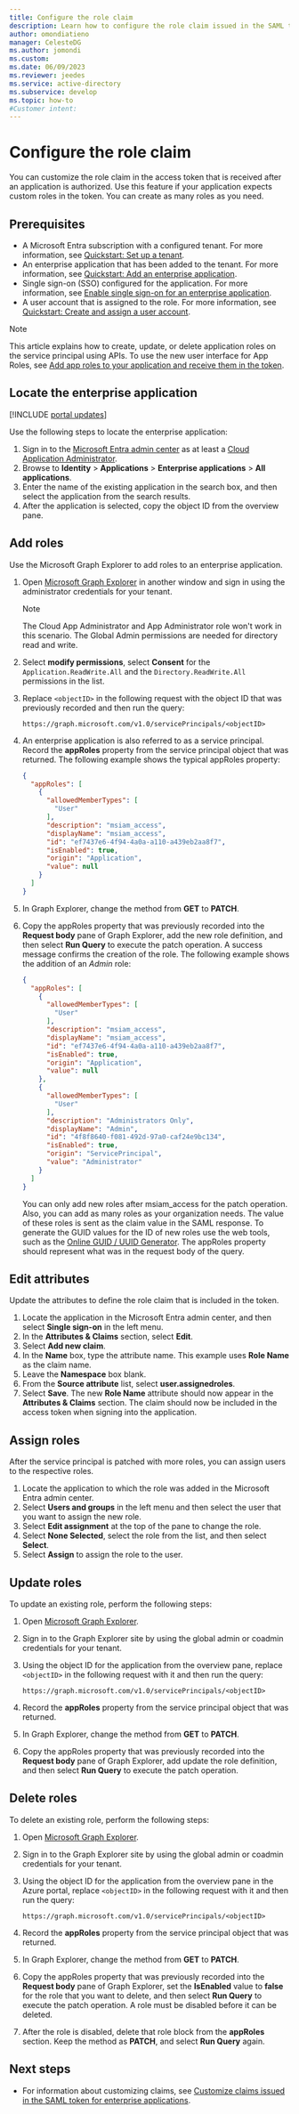 ```yaml
---
title: Configure the role claim
description: Learn how to configure the role claim issued in the SAML token for enterprise applications in Microsoft Entra ID.
author: omondiatieno
manager: CelesteDG
ms.author: jomondi
ms.custom:  
ms.date: 06/09/2023
ms.reviewer: jeedes
ms.service: active-directory
ms.subservice: develop
ms.topic: how-to
#Customer intent:
---
```


# Configure the role claim

You can customize the role claim in the access token that is received after an application is authorized. Use this feature if your application expects custom roles in the token. You can create as many roles as you need.

## Prerequisites

- A Microsoft Entra subscription with a configured tenant. For more information, see [Quickstart: Set up a tenant](quickstart-create-new-tenant.md).
- An enterprise application that has been added to the tenant. For more information, see [Quickstart: Add an enterprise application](~/identity/enterprise-apps/add-application-portal.md).
- Single sign-on (SSO) configured for the application. For more information, see [Enable single sign-on for an enterprise application](~/identity/enterprise-apps/add-application-portal-setup-sso.md).
- A user account that is assigned to the role. For more information, see [Quickstart: Create and assign a user account](~/identity/enterprise-apps/add-application-portal-assign-users.md).

> [!NOTE]
> This article explains how to create, update, or delete application roles on the service principal using APIs. To use the new user interface for App Roles, see [Add app roles to your application and receive them in the token](./howto-add-app-roles-in-apps.md).

## Locate the enterprise application

[!INCLUDE [portal updates](~/includes/portal-update.md)]

Use the following steps to locate the enterprise application:

1. Sign in to the [Microsoft Entra admin center](https://entra.microsoft.com) as at least a [Cloud Application Administrator](~/identity/role-based-access-control/permissions-reference.md#cloud-application-administrator). 
1. Browse to **Identity** > **Applications** > **Enterprise applications** > **All applications**.
1. Enter the name of the existing application in the search box, and then select the application from the search results.
1. After the application is selected, copy the object ID from the overview pane.

## Add roles

Use the Microsoft Graph Explorer to add roles to an enterprise application.

1. Open [Microsoft Graph Explorer](https://developer.microsoft.com/graph/graph-explorer) in another window and sign in using the administrator credentials for your tenant.

    > [!NOTE]
    > The Cloud App Administrator and App Administrator role won't work in this scenario. The Global Admin permissions are needed for directory read and write.

1. Select **modify permissions**, select **Consent** for the `Application.ReadWrite.All` and the `Directory.ReadWrite.All` permissions in the list.
1. Replace `<objectID>` in the following request with the object ID that was previously recorded and then run the query:

    `https://graph.microsoft.com/v1.0/servicePrincipals/<objectID>`

1. An enterprise application is also referred to as a service principal. Record the **appRoles** property from the service principal object that was returned. The following example shows the typical appRoles property:

    ```json
    {
      "appRoles": [
        {
          "allowedMemberTypes": [
            "User"
          ],
          "description": "msiam_access",
          "displayName": "msiam_access",
          "id": "ef7437e6-4f94-4a0a-a110-a439eb2aa8f7",
          "isEnabled": true,
          "origin": "Application",
          "value": null
        }
      ]
    }
    ```

1. In Graph Explorer, change the method from **GET** to **PATCH**.
1. Copy the appRoles property that was previously recorded into the **Request body** pane of Graph Explorer, add the new role definition, and then select **Run Query** to execute the patch operation. A success message confirms the creation of the role. The following example shows the addition of an *Admin* role:

    ```json
    {
      "appRoles": [
        {
          "allowedMemberTypes": [
            "User"
          ],
          "description": "msiam_access",
          "displayName": "msiam_access",
          "id": "ef7437e6-4f94-4a0a-a110-a439eb2aa8f7",
          "isEnabled": true,
          "origin": "Application",
          "value": null
        },
        {
          "allowedMemberTypes": [
            "User"
          ],
          "description": "Administrators Only",
          "displayName": "Admin",
          "id": "4f8f8640-f081-492d-97a0-caf24e9bc134",
          "isEnabled": true,
          "origin": "ServicePrincipal",
          "value": "Administrator"
        }
      ]
    }
    ```

    You can only add new roles after msiam_access for the patch operation. Also, you can add as many roles as your organization needs. The value of these roles is sent as the claim value in the SAML response. To generate the GUID values for the ID of new roles use the web tools, such as the [Online GUID / UUID Generator](https://www.guidgenerator.com/). The appRoles property should represent what was in the request body of the query.

## Edit attributes

Update the attributes to define the role claim that is included in the token.

1. Locate the application in the Microsoft Entra admin center, and then select **Single sign-on** in the left menu.
1. In the **Attributes & Claims** section, select **Edit**.
1. Select **Add new claim**.
1. In the **Name** box, type the attribute name. This example uses **Role Name** as the claim name.
1. Leave the **Namespace** box blank.
1. From the **Source attribute** list, select **user.assignedroles**.
1. Select **Save**. The new **Role Name** attribute should now appear in the **Attributes & Claims** section. The claim should now be included in the access token when signing into the application.

## Assign roles

After the service principal is patched with more roles, you can assign users to the respective roles.

1. Locate the application to which the role was added in the Microsoft Entra admin center.
1. Select **Users and groups** in the left menu and then select the user that you want to assign the new role.
1. Select **Edit assignment** at the top of the pane to change the role.
1. Select **None Selected**, select the role from the list, and then select **Select**.
1. Select **Assign** to assign the role to the user.

## Update roles

To update an existing role, perform the following steps:

1. Open [Microsoft Graph Explorer](https://developer.microsoft.com/graph/graph-explorer).
1. Sign in to the Graph Explorer site by using the global admin or coadmin credentials for your tenant.
1. Using the object ID for the application from the overview pane, replace `<objectID>` in the following request with it and then run the query:

    `https://graph.microsoft.com/v1.0/servicePrincipals/<objectID>`

1. Record the **appRoles** property from the service principal object that was returned.
1. In Graph Explorer, change the method from **GET** to **PATCH**.
1. Copy the appRoles property that was previously recorded into the **Request body** pane of Graph Explorer, add update the role definition, and then select **Run Query** to execute the patch operation.

## Delete roles

To delete an existing role, perform the following steps:

1. Open [Microsoft Graph Explorer](https://developer.microsoft.com/graph/graph-explorer).
1. Sign in to the Graph Explorer site by using the global admin or coadmin credentials for your tenant.
1. Using the object ID for the application from the overview pane in the Azure portal, replace `<objectID>` in the following request with it and then run the query:

    `https://graph.microsoft.com/v1.0/servicePrincipals/<objectID>`

1. Record the **appRoles** property from the service principal object that was returned.
1. In Graph Explorer, change the method from **GET** to **PATCH**.
1. Copy the appRoles property that was previously recorded into the **Request body** pane of Graph Explorer, set the **IsEnabled** value to **false** for the role that you want to delete, and then select **Run Query** to execute the patch operation. A role must be disabled before it can be deleted.
1. After the role is disabled, delete that role block from the **appRoles** section. Keep the method as **PATCH**, and select **Run Query** again.

## Next steps

- For information about customizing claims, see [Customize claims issued in the SAML token for enterprise applications](saml-claims-customization.md).
